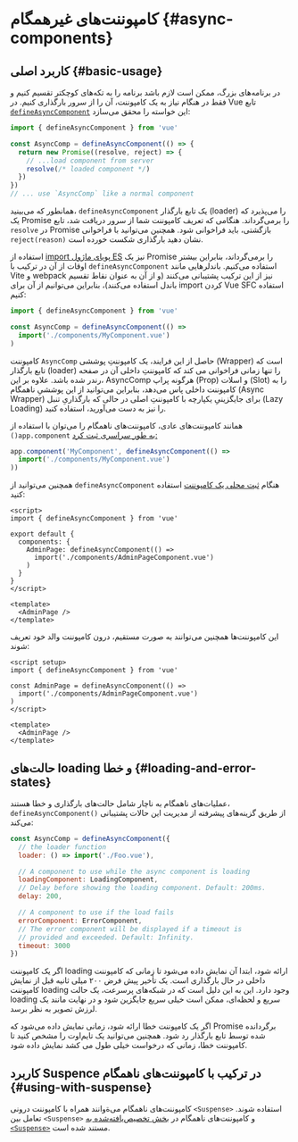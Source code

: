 # کامپوننت‌های غیرهمگام {#async-components}

## کاربرد اصلی {#basic-usage}

در برنامه‌های بزرگ، ممکن است لازم باشد برنامه را به تکه‌های کوچکتر تقسیم کنیم و فقط در هنگام نیاز به یک کامپوننت، آن را از سرور بارگذاری کنیم. در Vue تابع [`defineAsyncComponent`](/api/general#defineasynccomponent)  این خواسته را محقق می‌سازد:

```js
import { defineAsyncComponent } from 'vue'

const AsyncComp = defineAsyncComponent(() => {
  return new Promise((resolve, reject) => {
    // ...load component from server
    resolve(/* loaded component */)
  })
})
// ... use `AsyncComp` like a normal component
```

همانطور که می‌بینید، `defineAsyncComponent` یک تابع بارگذار (loader) را می‌پذیرد که یک Promise را برمی‌گرداند. هنگامی که تعریف کامپوننت شما از سرور دریافت شد، تابع `resolve` در Promise بازگشتی، باید فراخوانی شود. همچنین می‌توانید با فراخوانی `reject(reason)` نشان دهید بارگذاری شکست خورده است.

استفاده از [import  پویای ماژول ES](https://developer.mozilla.org/en-US/docs/Web/JavaScript/Reference/Operators/import) نیز یک Promise را برمی‌گرداند، بنابراین بیشتر اوقات از آن در ترکیب با  `defineAsyncComponent` استفاده می‌کنیم. باندلرهایی مانند Vite و webpack نیز از این ترکیب پشتیبانی می‌کنند (و از آن به عنوان نقاط تقسیم باندل استفاده می‌کنند)، بنابراین می‌توانیم از آن برای import کردن Vue SFC استفاده کنیم:


```js
import { defineAsyncComponent } from 'vue'

const AsyncComp = defineAsyncComponent(() =>
  import('./components/MyComponent.vue')
)
```


کامپوننت `AsyncComp` حاصل از این فرایند، یک کامپوننتِ پوششی (Wrapper) است که تابع بارگذار (loader) را تنها زمانی فراخوانی می کند که کامپوننتِ داخلی آن در صفحه رندر شده باشد. علاوه بر این، AsyncComp هرگونه پراپ (Prop) و اسلات (Slot) را به کامپوننت داخلی پاس می‌دهد، بنابراین می‌توانید از این پوششیِ ناهمگام (Async Wrapper) برای جایگزینیِ یکپارچه با کامپوننتِ اصلی در حالی که بارگذاریِ تنبل (Lazy Loading) را نیز به دست می‌آورید، استفاده کنید.

همانند کامپوننت‌های عادی، کامپوننت‌های ناهمگام را می‌توان با استفاده از `()app.component`  [به طور سراسری ثبت کرد:](/guide/components/registration#global-registration)

```js
app.component('MyComponent', defineAsyncComponent(() =>
  import('./components/MyComponent.vue')
))
```

<div class="options-api">

همچنین می‌توانید از `defineAsyncComponent` هنگام [ثبت محلی یک کامپوننت](/guide/components/registration#local-registration) استفاده کنید:

```vue
<script>
import { defineAsyncComponent } from 'vue'

export default {
  components: {
    AdminPage: defineAsyncComponent(() =>
      import('./components/AdminPageComponent.vue')
    )
  }
}
</script>

<template>
  <AdminPage />
</template>
```

</div>

<div class="composition-api">

این کامپوننت‌ها همچنین می‌توانند به صورت مستقیم، درون کامپوننت والد خود تعریف شوند:


```vue
<script setup>
import { defineAsyncComponent } from 'vue'

const AdminPage = defineAsyncComponent(() =>
  import('./components/AdminPageComponent.vue')
)
</script>

<template>
  <AdminPage />
</template>
```

</div>

## حالت‌های loading و خطا {#loading-and-error-states}

عملیات‌های ناهمگام به ناچار شامل حالت‌های بارگذاری و خطا هستند، `defineAsyncComponent()` از طریق گزینه‌های پیشرفته از مدیریت این حالات پشتیبانی می‌کند:

```js
const AsyncComp = defineAsyncComponent({
  // the loader function
  loader: () => import('./Foo.vue'),

  // A component to use while the async component is loading
  loadingComponent: LoadingComponent,
  // Delay before showing the loading component. Default: 200ms.
  delay: 200,

  // A component to use if the load fails
  errorComponent: ErrorComponent,
  // The error component will be displayed if a timeout is
  // provided and exceeded. Default: Infinity.
  timeout: 3000
})
```

اگر یک کامپوننت loading ارائه شود، ابتدا آن نمایش داده می‌شود تا زمانی که کامپوننت داخلی در حال بارگذاری است. یک تأخیر پیش فرض ۲۰۰ میلی ثانیه قبل از نمایش کامپوننت loading وجود دارد. این به این دلیل است که در شبکه‌های پرسرعت، یک حالت loading سریع و لحظه‌ای، ممکن است خیلی سریع جایگزین شود و در نهایت مانند یک لرزش تصویر به نظر برسد.

اگر یک کامپوننت خطا ارائه شود، زمانی نمایش داده می‌شود که Promise برگردانده شده توسط تابع بارگذار رد شود. همچنین می‌توانید یک تایم‌اوت را مشخص کنید تا کامپوننت خطا، زمانی که درخواست خیلی طول می کشد نمایش داده شود.

## کاربرد Suspence در ترکیب با کامپوننت‌های ناهمگام {#using-with-suspense}

کامپوننت‌های ناهمگام می‌ةوانند همراه با کامپوننت درونی `<Suspense>` استفاده شوند. تعامل بین `<Suspense>` و کامپوننت‌های ناهمگام در [بخش تخصیص‌یافته‌شده به `<Suspense>`](/guide/built-ins/suspense) مستند شده است.
